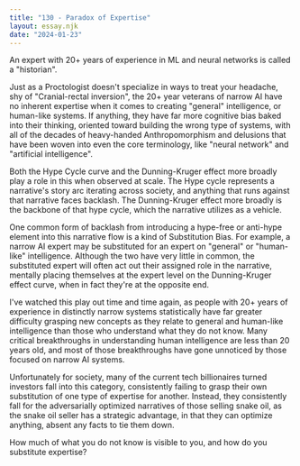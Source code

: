 ```yaml
---
title: "130 - Paradox of Expertise"
layout: essay.njk
date: "2024-01-23"
---
```


An expert with 20+ years of experience in ML and neural networks is called a "historian".

Just as a Proctologist doesn't specialize in ways to treat your headache, shy of "Cranial-rectal inversion", the 20+ year veterans of narrow AI have no inherent expertise when it comes to creating "general" intelligence, or human-like systems. If anything, they have far more cognitive bias baked into their thinking, oriented toward building the wrong type of systems, with all of the decades of heavy-handed Anthropomorphism and delusions that have been woven into even the core terminology, like "neural network" and "artificial intelligence".

Both the Hype Cycle curve and the Dunning-Kruger effect more broadly play a role in this when observed at scale. The Hype cycle represents a narrative's story arc iterating across society, and anything that runs against that narrative faces backlash. The Dunning-Kruger effect more broadly is the backbone of that hype cycle, which the narrative utilizes as a vehicle.

One common form of backlash from introducing a hype-free or anti-hype element into this narrative flow is a kind of Substitution Bias. For example, a narrow AI expert may be substituted for an expert on "general" or "human-like" intelligence. Although the two have very little in common, the substituted expert will often act out their assigned role in the narrative, mentally placing themselves at the expert level on the Dunning-Kruger effect curve, when in fact they're at the opposite end.

I've watched this play out time and time again, as people with 20+ years of experience in distinctly narrow systems statistically have far greater difficulty grasping new concepts as they relate to general and human-like intelligence than those who understand what they do not know. Many critical breakthroughs in understanding human intelligence are less than 20 years old, and most of those breakthroughs have gone unnoticed by those focused on narrow AI systems.

Unfortunately for society, many of the current tech billionaires turned investors fall into this category, consistently failing to grasp their own substitution of one type of expertise for another. Instead, they consistently fall for the adversarially optimized narratives of those selling snake oil, as the snake oil seller has a strategic advantage, in that they can optimize anything, absent any facts to tie them down.

How much of what you do not know is visible to you, and how do you substitute expertise?
